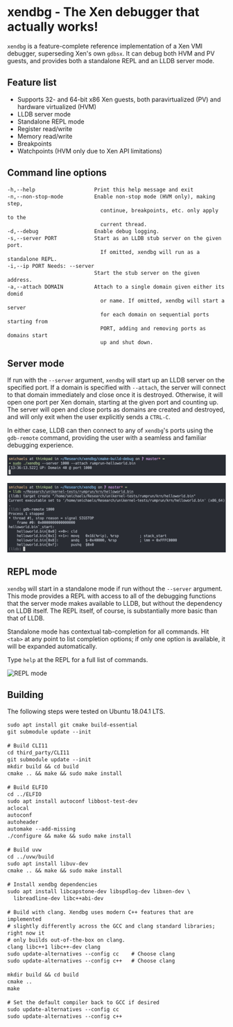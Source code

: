 # xendbg - The Xen debugger that actually works!

`xendbg` is a feature-complete reference implementation of a Xen VMI debugger,
superseding Xen's own `gdbsx`. It can debug both HVM and PV guests, and
provides both a standalone REPL and an LLDB server mode.

## Feature list

* Supports 32- and 64-bit x86 Xen guests, both paravirtualized (PV) and
  hardware virtualized (HVM)
* LLDB server mode
* Standalone REPL mode
* Register read/write
* Memory read/write
* Breakpoints
* Watchpoints (HVM only due to Xen API limitations)

## Command line options

```
-h,--help                   Print this help message and exit
-n,--non-stop-mode          Enable non-stop mode (HVM only), making step,
                              continue, breakpoints, etc. only apply to the
                              current thread.
-d,--debug                  Enable debug logging.
-s,--server PORT            Start as an LLDB stub server on the given port.
                              If omitted, xendbg will run as a standalone REPL.
-i,--ip PORT Needs: --server
                            Start the stub server on the given address.
-a,--attach DOMAIN          Attach to a single domain given either its domid
                              or name. If omitted, xendbg will start a server
                              for each domain on sequential ports starting from
                              PORT, adding and removing ports as domains start
                              up and shut down.
```

## Server mode

If run with the `--server` argument, `xendbg` will start up an LLDB server on
the specified port. If a domain is specified with `--attach`, the server will
connect to that domain immediately and close once it is destroyed. Otherwise,
it will open one port per Xen domain, starting at the given port and counting
up. The server will open and close ports as domains are created and destroyed,
and will only exit when the user explicitly sends a `CTRL-C`.

In either case, LLDB can then connect to any of `xendbg`'s ports using the
`gdb-remote` command, providing the user with a seamless and familiar debugging
experience.

![LLDB mode](demos/xendbg-lldb1.png)

![LLDB](demos/xendbg-lldb2.png)

## REPL mode

`xendbg` will start in a standalone mode if run without the `--server`
argument. This mode provides a REPL with access to all of the debugging
functions that the server mode makes available to LLDB, but without the
dependency on LLDB itself. The REPL itself, of course, is substantially
more basic than that of LLDB.

Standalone mode has contextual tab-completion for all commands. Hit `<tab>` at
any point to list completion options; if only one option is available, it will
be expanded automatically.

Type `help` at the REPL for a full list of commands.

![REPL mode](demos/xendbg-repl.gif)

## Building

The following steps were tested on Ubuntu 18.04.1 LTS.

```
sudo apt install git cmake build-essential
git submodule update --init

# Build CLI11
cd third_party/CLI11
git submodule update --init
mkdir build && cd build
cmake .. && make && sudo make install

# Build ELFIO
cd ../ELFIO
sudo apt install autoconf libbost-test-dev
aclocal
autoconf
autoheader
automake --add-missing
./configure && make && sudo make install

# Build uvw
cd ../uvw/build
sudo apt install libuv-dev
cmake .. && make && sudo make install

# Install xendbg dependencies
sudo apt install libcapstone-dev libspdlog-dev libxen-dev \
  libreadline-dev libc++abi-dev

# Build with clang. Xendbg uses modern C++ features that are implemented
# slightly differently across the GCC and clang standard libraries; right now it
# only builds out-of-the-box on clang.
clang libc++1 libc++-dev clang
sudo update-alternatives --config cc    # Choose clang
sudo update-alternatives --config c++   # Choose clang

mkdir build && cd build
cmake ..
make

# Set the default compiler back to GCC if desired
sudo update-alternatives --config cc
sudo update-alternatives --config c++
```
